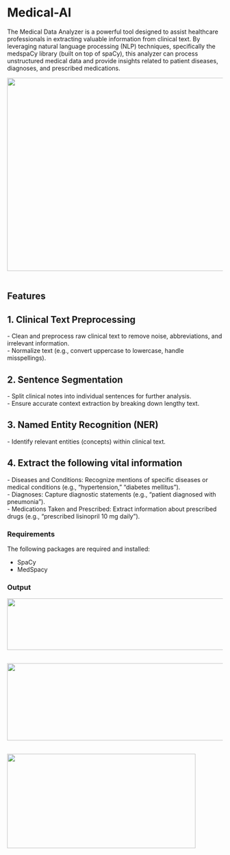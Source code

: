 # Medical-AI

The Medical Data Analyzer is a powerful tool designed to assist healthcare professionals in extracting valuable information from clinical text. By leveraging natural language processing (NLP) techniques, specifically the medspaCy library (built on top of spaCy), this analyzer can process unstructured medical data and provide insights related to patient diseases, diagnoses, and prescribed medications.

 <img src="https://github.com/saimenogm/Medical-AI/assets/32343117/201926c6-03c3-480e-8aef-097bc19cbada" width=720 height=450 /> &nbsp; 

## Features

<h2>1. Clinical Text Preprocessing </h2>
- Clean and preprocess raw clinical text to remove noise, abbreviations, and irrelevant information. <br/>
- Normalize text (e.g., convert uppercase to lowercase, handle misspellings).
<h2>2. Sentence Segmentation</h2>
- Split clinical notes into individual sentences for further analysis. <br/>
- Ensure accurate context extraction by breaking down lengthy text. <br/>
<h2>3. Named Entity Recognition (NER)</h2> 
- Identify relevant entities (concepts) within clinical text. <br/>
<h2>4. Extract the following vital information </h2>
- Diseases and Conditions: Recognize mentions of specific diseases or medical conditions (e.g., “hypertension,” “diabetes mellitus”). <br/>
- Diagnoses: Capture diagnostic statements (e.g., “patient diagnosed with pneumonia”). <br/>
- Medications Taken and Prescribed: Extract information about prescribed drugs (e.g., “prescribed lisinopril 10 mg daily”). <br/>

### Requirements
The following packages are required and installed:
- SpaCy
- MedSpacy


### Output
<img src="https://github.com/saimenogm/Medical-AI/assets/32343117/d8db7159-636d-462a-9b5a-a5605e7e732e" width=640 height=120 /> &nbsp; 

<img src="https://github.com/saimenogm/Medical-AI/assets/32343117/485d40b5-b6b9-42d3-9acd-089c115b7868" width=640 height=180 /> &nbsp; 


<img src="https://github.com/saimenogm/Medical-AI/assets/32343117/ef49ab7f-f861-4cb8-919a-0f71b96a191a" width=440 height=220 /> &nbsp; 

